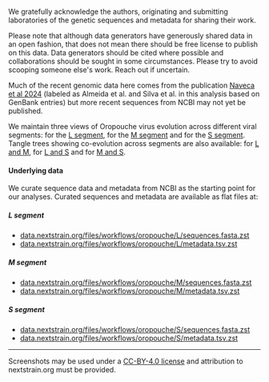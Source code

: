 We gratefully acknowledge the authors, originating and submitting laboratories of the genetic sequences and metadata for sharing their work.

Please note that although data generators have generously shared data in an open fashion, that does not mean there should be free license to publish on this data. Data generators should be cited where possible and collaborations should be sought in some circumstances. Please try to avoid scooping someone else's work. Reach out if uncertain.

Much of the recent genomic data here comes from the publication [Naveca et al 2024](https://www.nature.com/articles/s41591-024-03300-3) (labeled as Almeida et al. and Silva et al. in this analysis based on GenBank entries) but more recent sequences from NCBI may not yet be published.

We maintain three views of Oropouche virus evolution across different viral segments: for the [L segment](https://nextstrain.org/oropouche/L), for the [M segment](https://nextstrain.org/oropouche/M) and for the [S segment](https://nextstrain.org/oropouche/S). Tangle trees showing co-evolution across segments are also available: for [L and M](https://nextstrain.org/oropouche/L:oropouche/M), for [L and S](https://nextstrain.org/oropouche/L:oropouche/S) and for [M and S](https://nextstrain.org/oropouche/M:oropouche/S).

#### Underlying data

We curate sequence data and metadata from NCBI as the starting point for our analyses. Curated sequences and metadata are available as flat files at:

##### L segment
* [data.nextstrain.org/files/workflows/oropouche/L/sequences.fasta.zst](https://data.nextstrain.org/files/workflows/oropouche/L/sequences.fasta.zst)
* [data.nextstrain.org/files/workflows/oropouche/L/metadata.tsv.zst](https://data.nextstrain.org/files/workflows/oropouche/L/metadata.tsv.zst)

##### M segment
* [data.nextstrain.org/files/workflows/oropouche/M/sequences.fasta.zst](https://data.nextstrain.org/files/workflows/oropouche/M/sequences.fasta.zst)
* [data.nextstrain.org/files/workflows/oropouche/M/metadata.tsv.zst](https://data.nextstrain.org/files/workflows/oropouche/M/metadata.tsv.zst)

##### S segment
* [data.nextstrain.org/files/workflows/oropouche/S/sequences.fasta.zst](https://data.nextstrain.org/files/workflows/oropouche/S/sequences.fasta.zst)
* [data.nextstrain.org/files/workflows/oropouche/S/metadata.tsv.zst](https://data.nextstrain.org/files/workflows/oropouche/S/metadata.tsv.zst)


---

Screenshots may be used under a [CC-BY-4.0 license](https://creativecommons.org/licenses/by/4.0/) and attribution to nextstrain.org must be provided.
